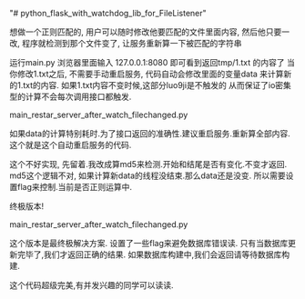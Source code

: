 "# python_flask_with_watchdog_lib_for_FileListener" 


想做一个正则匹配的, 用户可以随时修改他要匹配的文件里面内容, 然后他只要一改, 程序就检测到那个文件变了, 让服务重新算一下被匹配的字符串


运行main.py
浏览器里面输入 127.0.0.1:8080 即可看到返回tmp/1.txt 的内容了
当你修改1.txt之后, 不需要手动重启服务, 代码自动会修改里面的变量data
来计算新的1.txt的内容. 如果1.txt内容不变时候,这部分luo9ji是不触发的
从而保证了io密集型的计算不会每次调用接口都触发.






main_restar_server_after_watch_filechanged.py

如果data的计算特别耗时.为了接口返回的准确性.建议重启服务.重新算全部内容.
这个就是这个自动重启服务的代码.

这个不好实现, 先留着.我改成算md5来检测.开始和结尾是否有变化.不变才返回.
md5这个逻辑不对, 如果计算新data的线程没结束.那么data还是没变.
所以需要设置flag来控制.当前是否正则运算中.

终极版本!

main_restar_server_after_watch_filechanged.py

这个版本是最终极解决方案.
设置了一些flag来避免数据库错误读.
只有当数据库更新完毕了,我们才返回正确的结果.
如果数据库构建中,我们会返回请等待数据库构建.

这个代码超级完美,有并发兴趣的同学可以读读.







